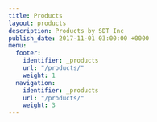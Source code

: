 ```yaml
---
title: Products
layout: products
description: Products by SDT Inc
publish_date: 2017-11-01 03:00:00 +0000
menu:
  footer:
    identifier: _products
    url: "/products/"
    weight: 1
  navigation:
    identifier: _products
    url: "/products/"
    weight: 3
---
```

